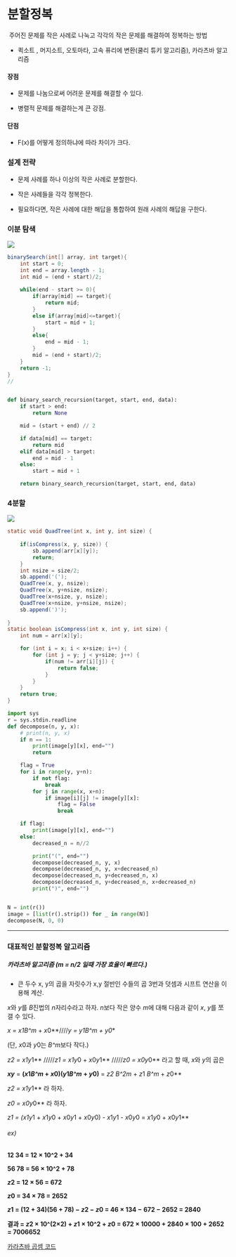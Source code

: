 # 분할정복

​	주어진 문제를 작은 사례로 나눅고 각각의 작은 문제를 해결하여 정복하는 방법

* 퀵소트 , 머지소트, 오토마타, 고속 퓨리에 변환(쿨리 튜키 알고리즘), 카라츠바 알고리즘

#### 장점 

* 문제를 나눔으로써 어려운 문제를 해결할 수 있다. 

* 병렬적 문제를 해결하는게 큰 강점.

#### 단점

* F(x)를 어떻게 정의하냐에 따라 차이가 크다.



### 설계 전략

* 문제 사례를 하나 이상의 작은 사례로 분할한다.

* 작은 사례들을 각각 정복한다. 

* 필요하다면, 작은 사례에 대한 해답을 통합하여 원래 사례의 해답을 구한다.

### 이분 탐색

![](https://media.vlpt.us/images/ming/post/ab848f15-3998-4e61-b061-01458ad6f18d/%EC%9D%B4%EB%B6%84%ED%83%90%EC%83%89.png)

```java
binarySearch(int[] array, int target){
    int start = 0;
    int end = array.length - 1;
    int mid = (end + start)/2;
    
    while(end - start >= 0){
        if(array[mid] == target){
            return mid;
        }
        else if(array[mid]<=target){
            start = mid + 1;
        }
        else{
            end = mid - 1;
        }
        mid = (end + start)/2;
    }
    return -1;
}
//
```

```python

def binary_search_recursion(target, start, end, data):
    if start > end:
        return None

    mid = (start + end) // 2

    if data[mid] == target:
        return mid
    elif data[mid] > target:
        end = mid - 1
    else:
        start = mid + 1        

    return binary_search_recursion(target, start, end, data)


```



### 4분할 

![](http://pigbrain.github.io/assets/themes/Snail/img/DataStructure/QuadTree/quadtree.png)



```java
static void QuadTree(int x, int y, int size) {
		
	if(isCompress(x, y, size)) {
		sb.append(arr[x][y]);
		return;
	}
	int nsize = size/2;
	sb.append('(');
	QuadTree(x, y, nsize);
	QuadTree(x, y+nsize, nsize);
	QuadTree(x+nsize, y, nsize);
	QuadTree(x+nsize, y+nsize, nsize);
	sb.append(')');
	
}
static boolean isCompress(int x, int y, int size) {
	int num = arr[x][y];

	for (int i = x; i < x+size; i++) {
		for (int j = y; j < y+size; j++) {
			if(num != arr[i][j]) {
				return false;
			}
		}
	}
	return true;
}


```

````python
import sys
r = sys.stdin.readline
def decompose(n, y, x):
    # print(n, y, x)
    if n == 1:
        print(image[y][x], end="")
        return

    flag = True
    for i in range(y, y+n):
        if not flag:
            break
        for j in range(x, x+n):
            if image[i][j] != image[y][x]:
                flag = False
                break

    if flag:
        print(image[y][x], end="")
    else:
        decreased_n = n//2

        print("(", end="")
        decompose(decreased_n, y, x)
        decompose(decreased_n, y, x+decreased_n)
        decompose(decreased_n, y+decreased_n, x)
        decompose(decreased_n, y+decreased_n, x+decreased_n)
        print(")", end="")


N = int(r())
image = [list(r().strip()) for _ in range(N)]
decompose(N, 0, 0)
````

************************************

### 대표적인 분할정복 알고리즘

##### 카라츠바 알고리즘 (m = n/2 일때 가장 효율이 빠르다.)

* 큰 두수 x, y의 곱을 자릿수가 x,y 절반인 수들의 곱 3번과 덧셈과 시프트 연산을 이용해 계산.

*x*와 *y*를 *B*진법의 *n*자리수라고 하자. *n*보다 작은 양수 *m*에 대해 다음과 같이 *x*, *y*를 쪼갤 수 있다.

***x* = *x*1*B^m* + *x*0**////**y* = *y*1*B^m* + *y*0** 

(단, *x*0과 *y*0는 *B^m*보다 작다.)

***z*2 = *x*1*y*1** /////***z*1 = *x*1*y*0 + *x*0*y*1** /////***z*0 = *x*0*y*0**  라고 할 때, *x*와 *y*의 곱은

***xy*** = **(*x*1*B^m* + *x*0)(*y*1*B^m* + *y*0)** = ***z*2 *B*^2*m* + *z*1 *B^m* + *z*0**



***z*2 = *x*1*y*1** 라 하자.

***z*0 = *x*0*y*0** 라 하자.

***z*1 = (*x*1*y*1 + *x*1*y*0 + *x*0*y*1 + *x*0*y*0) - *x*1*y*1 - *x*0*y*0 = *x*1*y*0 + *x*0*y*1**

###### ex) 

**12 34 = 12 × 10^2 + 34**

**56 78 = 56 × 10^2 + 78**

***z*2 = 12 × 56 = 672**

***z*0 = 34 × 78 = 2652**

***z*1 = (12 + 34)(56 + 78) − *z*2 − *z*0 = 46 × 134 − 672 − 2652 = 2840**

**결과 = *z*2 × 10^(2×2) + *z*1 × 10^2 + *z*0 = 672 × 10000 + 2840 × 100 + 2652 = 7006652**

[카라츠바 곱셈 코드](https://gist.github.com/brightchul/c61031cff9b975cd6935eb6a1838d1f4)
